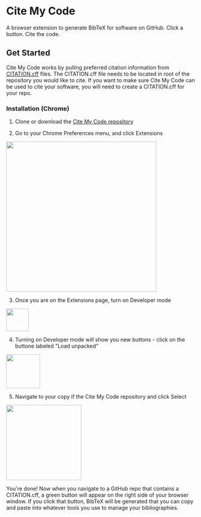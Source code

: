 # Cite My Code
A browser extension to generate BibTeX for software on GitHub. Click a button. Cite the code.

## Get Started
Cite My Code works by pulling preferred citation information from [CITATION.cff](https://citation-file-format.github.io/) files. The CITATION.cff file needs to be located in root of the repository you would like to cite. If you want to make sure Cite My Code can be used to cite your software, you will need to create a CITATION.cff for your repo.

### Installation (Chrome)
1. Clone or download the [Cite My Code repository](https://github.com/citation-file-format/citemycode)

2. Go to your Chrome Preferences menu, and click Extensions
<img src="https://raw.githubusercontent.com/dbouquin/citemycode/master/images/select_extensions.png" height="400">

3. Once you are on the Extensions page, turn on Developer mode
<img src="https://raw.githubusercontent.com/dbouquin/citemycode/master/images/developer_mode_on.png" height="60">

4. Turning on Developer mode will show you new buttons - click on the buttone labeled "Load unpacked"
<img src="https://raw.githubusercontent.com/dbouquin/citemycode/master/images/loan_extensions.png" height="90">

5. Navigate to your copy if the Cite My Code repository and click Select
<img src="https://raw.githubusercontent.com/dbouquin/citemycode/master/images/select_local1.png" height="200">

You're done! Now when you navigate to a GitHub repo that contains a CITATION.cff, a green button will appear on the right side of your browser window. If you click that button, BibTeX will be generated that you can copy and paste into whatever tools you use to manage your bibliographies. 
